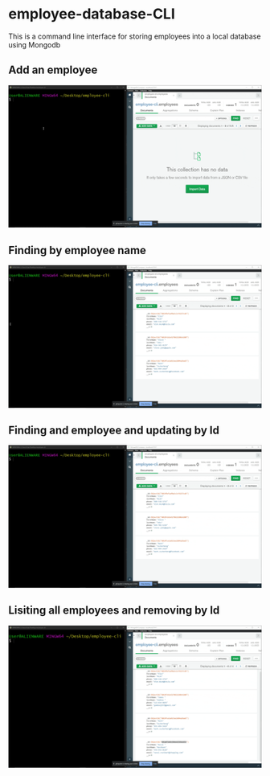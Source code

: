 # employee-database-CLI
This is a command line interface for storing employees into a local database using Mongodb


## **Add an employee**
![](./assets/add_employee.gif)

## **Finding by employee name**
![](./assets/find_by_name.gif)

## **Finding and employee and updating by Id**
![](./assets/find_update.gif)

## **Lisiting all employees and removing by Id**
![](./assets/list_remove.gif)
